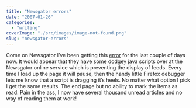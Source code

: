 ```yaml
---
title: "Newsgator errors"
date: "2007-01-26"
categories: 
  - "writing"
coverImage: "./src/images/image-not-found.png"
slug: "newsgator-errors"
---
```


Come on Newsgator I’ve been getting this [error](http://www.flickr.com/photos/funkylarma/369710719/ "Newgator Error") for the last couple of days now. It would appear that they have some dodgey java scripts over at the Newsgator online service which is preventing the display of feeds. Every time I load up the page it will pause, then the handy little Firefox debugger lets me know that a script is dragging it’s heels. No matter what option I pick I get the same results. The end page but no ability to mark the items as read. Pain in the ass, I now have several thousand unread articles and no way of reading them at work!

